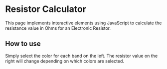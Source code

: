 # Resistor Calculator
This page implements interactive elements using JavaScript to calculate the resistance value in Ohms for an Electronic Resistor.

## How to use
Simply select the color for each band on the left. The resistor value on the right will change depending on which colors are selected.